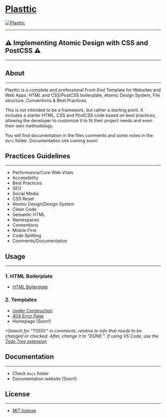 # [Plasttic](https://plasttic.dev)

[![Plasttic](https://plasttic.dev/assets/img/social/default-banner-1200_630.png)](https://plasttic.dev)

---

## :warning: Implementing Atomic Design with CSS and PostCSS :warning:

---

## About

---

Plasttic is a complete and professional Front-End Template for Websites and Web Apps: HTML and CSS/PostCSS boilerplate, Atomic Design System, File structure, Conventions & Best Practices.

This is not intended to be a framework, but rather a starting point. It includes a starter HTML, CSS and PostCSS code based on best practices, allowing the developer to customize it to fit their project needs and even their own methodology.

You will find documentation in the files comments and some notes in the `docs` folder. Documentation site coming soon!

## Practices Guidelines

---

- Performance/Core Web Vitals
- Accessibility
- Best Practices
- SEO
- Social Media
- CSS Reset
- Atomic Design/Design System
- Clean Code
- Semantic HTML
- Namespaces
- Conventions
- Mobile First
- Code Splitting
- Comments/Documentation

## Usage

---

### 1. HTML Boilerplate

- [HTML Boilerplate](https://boilerplate.plasttic.dev/boilerplate.txt)

### 2. Templates

- [Under Construction](https://boilerplate.plasttic.dev/temporary.html)
- [404 Error Page](https://boilerplate.plasttic.dev/404.html)
- Homepage (Soon!)

_\*Search for "TODO:" in comments, relative to info that needs to be changed or checked. After, change it to "DONE:". If using VS Code, use the [Todo Tree extension](https://marketplace.visualstudio.com/items?itemName=Gruntfuggly.todo-tree)_

## Documentation

---

- Check `docs` folder
- Documentation website (Soon!)

## License

---

- [MIT license](https://opensource.org/licenses/MIT)

